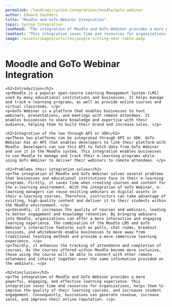 ```yaml
---
permalink: /landings/system-integrations/moodle/goto-webinar
author: Edward Saunders
title: "Moodle and GoTo Webinar Integration"
topic: System Integration
leadhead: "The integration of Moodle and GoTo Webinar provides a more powerful, engaging, and effective learning experience"
leadtext: "This integration saves time and resources for organizations, helps them to improve the quality of their learning courses, and increases student engagement. Consequently, businesses can generate revenue, increase sales, and improve their online reputation."
image: /assets/images/articles/people-sitting-near-table.webp
---
```

<div class="arttext">	<h1>Moodle and GoTo Webinar Integration</h1>

	<h2>Introduction</h2>
	<p>Moodle is a popular open-source Learning Management System (LMS) used by many educational institutions and businesses. It helps manage and track e-learning programs, as well as provide online courses and virtual classrooms. </p>
	<p>GoTo Webinar is a platform that enables businesses to host webinars, presentations, and meetings with remote attendees. It enables businesses to share knowledge and expertise with their audience, helping them to build their brand and increase sales. </p>

	<h2>Integration of the two through API or SDK</h2>
	<p>These two platforms can be integrated through API or SDK. GoTo Webinar has an API that enables developers to link their platform with Moodle. Developers can use this API to fetch data from GoTo Webinar and use it in the Moodle system. This integration enables businesses to use Moodle to manage and track their e-learning programs while using GoTo Webinar to deliver their webinars to remote attendees. </p>

	<h2>Problems their integration solves</h2>
	<p>The integration of Moodle and GoTo Webinar solves several problems that businesses and educational institutions face in their e-learning programs. Firstly, it saves time when creating courses and content for the e-learning environment. With the integration of GoTo Webinar, e-learning managers can reuse existing webinars as digital assets in their e-learning courses. Therefore, instructors can take advantage of existing, high-quality content and deliver it to their students within the Moodle environment. </p>
	<p>Secondly, it increases the quality of courses and webinars, leading to better engagement and knowledge retention. By bringing webinars into Moodle, organizations can offer a more interactive and engaging learning experience. The combination of the Moodle LMS and GoTo Webinar’s interactive features such as polls, chat rooms, breakout sessions, and whiteboards enable businesses to move away from traditional teaching methods and provide a more immersive learning experience. </p>
	<p>Thirdly, it enhances the tracking of attendance and completion of courses. As the courses offered within Moodle become more inclusive, those using the course will be able to connect with other remote attendees and interact together over the same information provided on the webinars. </p>

	<h2>Conclusion</h2>
	<p>The integration of Moodle and GoTo Webinar provides a more powerful, engaging, and effective learning experience. This integration saves time and resources for organizations, helps them to improve the quality of their learning courses, and increases student engagement. Consequently, businesses can generate revenue, increase sales, and improve their online reputation. </p>
</div>
